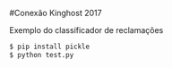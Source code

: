 #Conexão Kinghost 2017

Exemplo do classificador de reclamações

```sh
$ pip install pickle
$ python test.py
```

